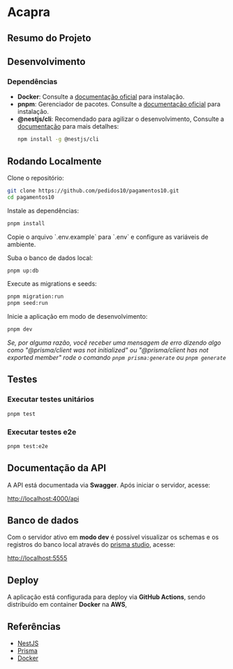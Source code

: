 # Acapra



## Resumo do Projeto



## Desenvolvimento

### Dependências

- **Docker**: Consulte a [documentação oficial](https://www.docker.com/) para instalação.
- **pnpm**: Gerenciador de pacotes. Consulte a [documentação oficial](https://pnpm.io/) para instalação.
- **@nestjs/cli**: Recomendado para agilizar o desenvolvimento,
  Consulte a [documentação](https://docs.nestjs.com/) para mais detalhes:
  ```sh
  npm install -g @nestjs/cli
  ```

## Rodando Localmente

Clone o repositório:

```sh
git clone https://github.com/pedidos10/pagamentos10.git
cd pagamentos10
```

Instale as dependências:

```sh
pnpm install
```

Copie o arquivo \`.env.example\` para \`.env\` e configure as variáveis de ambiente.

Suba o banco de dados local:

```sh
pnpm up:db
```

Execute as migrations e seeds:

```sh
pnpm migration:run
pnpm seed:run
```

Inicie a aplicação em modo de desenvolvimento:

```sh
pnpm dev
```

_Se, por alguma razão, você receber uma mensagem de erro dizendo algo como "@prisma/client was not initialized" ou "@prisma/client has not exported member" rode o comando `pnpm prisma:generate` ou `pnpm generate`_

## Testes

### Executar testes unitários

```sh
pnpm test
```

### Executar testes e2e

```sh
pnpm test:e2e
```

## Documentação da API

A API está documentada via **Swagger**. Após iniciar o servidor, acesse:

[http://localhost:4000/api](http://localhost:4000/api)

## Banco de dados

Com o servidor ativo em **modo dev** é possível visualizar os schemas e os registros do banco local através do [prisma studio](https://www.prisma.io/docs/orm/tools/prisma-studio), acesse:

[http://localhost:5555](http://localhost:5555)

## Deploy

A aplicação está configurada para deploy via **GitHub Actions**, sendo distribuído em container **Docker** na **AWS**,

## Referências

- [NestJS](https://docs.nestjs.com/)
- [Prisma](https://www.prisma.io/docs/)
- [Docker](https://www.docker.com/)
